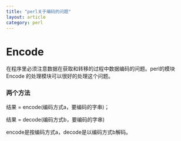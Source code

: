 ```yaml
---
title: "perl关于编码的问题"
layout: article
category: perl
---
```


# Encode

在程序里必须注意数据在获取和转移的过程中数据编码的问题。perl的模块Encode
的处理模块可以很好的处理这个问题。

### 两个方法

结果 = encode(编码方式a，要编码的字串)；

结果 = decode(编码方式b，要编码的字串)

encode是按编码方式a，decode是以编码方式b解码。
